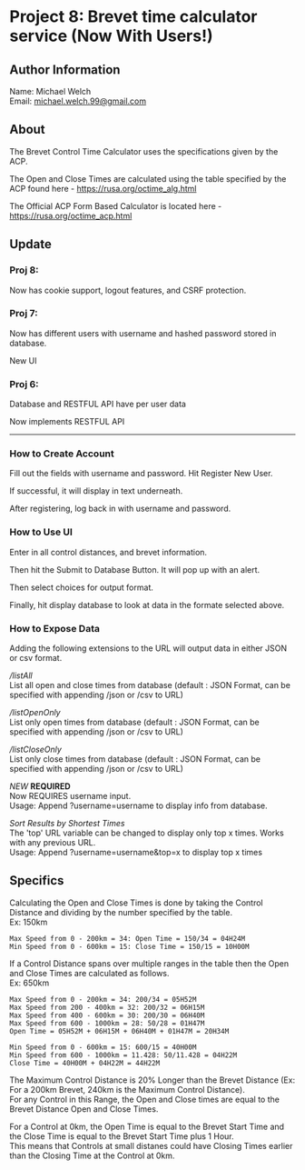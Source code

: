 # Project 8: Brevet time calculator service (Now With Users!)

## Author Information

Name: Michael Welch  
Email: michael.welch.99@gmail.com

## About

The Brevet Control Time Calculator uses the specifications given by the ACP.

The Open and Close Times are calculated using the table specified by the ACP found here - https://rusa.org/octime_alg.html

The Official ACP Form Based Calculator is located here - https://rusa.org/octime_acp.html

## Update

### Proj 8:  

Now has cookie support, logout features, and CSRF protection.

### Proj 7:  

Now has different users with username and hashed password stored in database.

New UI


### Proj 6:  

Database and RESTFUL API have per user data

Now implements RESTFUL API  

---

### How to Create Account

Fill out the fields with username and password. Hit Register New User.  

If successful, it will display in text underneath.  

After registering, log back in with username and password.  

### How to Use UI

Enter in all control distances, and brevet information.  

Then hit the Submit to Database Button.  It will pop up with an alert.  

Then select choices for output format.  

Finally, hit display database to look at data in the formate selected above.  

### How to Expose Data

Adding the following extensions to the URL will output data in either JSON or csv format.  

*/listAll*  
List all open and close times from database (default : JSON Format, can be specified with appending /json or /csv to URL)

*/listOpenOnly*  
List only open times from database (default : JSON Format, can be specified with appending /json or /csv to URL)

*/listCloseOnly*  
List only close times from database (default : JSON Format, can be specified with appending /json or /csv to URL)

*NEW* **REQUIRED**  
Now REQUIRES username input.  
Usage: Append ?username=username to display info from database.

*Sort Results by Shortest Times*  
The 'top' URL variable can be changed to display only top x times.  Works with any previous URL.  
Usage: Append ?username=username&top=x to display top x times  

## Specifics

Calculating the Open and Close Times is done by taking the Control Distance and dividing by the number specified by the table.  
Ex: 150km

    Max Speed from 0 - 200km = 34: Open Time = 150/34 = 04H24M
    Min Speed from 0 - 600km = 15: Close Time = 150/15 = 10H00M

If a Control Distance spans over multiple ranges in the table then the Open and Close Times are calculated as follows.  
Ex: 650km

    Max Speed from 0 - 200km = 34: 200/34 = 05H52M
    Max Speed from 200 - 400km = 32: 200/32 = 06H15M
    Max Speed from 400 - 600km = 30: 200/30 = 06H40M
    Max Speed from 600 - 1000km = 28: 50/28 = 01H47M
    Open Time = 05H52M + 06H15M + 06H40M + 01H47M = 20H34M

    Min Speed from 0 - 600km = 15: 600/15 = 40H00M
    Min Speed from 600 - 1000km = 11.428: 50/11.428 = 04H22M
    Close Time = 40H00M + 04H22M = 44H22M

The Maximum Control Distance is 20% Longer than the Brevet Distance (Ex: For a 200km Brevet, 240km is the Maximum Control Distance).  
For any Control in this Range, the Open and Close times are equal to the Brevet Distance Open and Close Times.

For a Control at 0km, the Open Time is equal to the Brevet Start Time and the Close Time is equal to the Brevet Start Time plus 1 Hour.  
This means that Controls at small distanes could have Closing Times earlier than the Closing Time at the Control at 0km.

